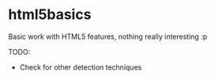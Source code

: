 # html5basics
Basic work with HTML5 features, nothing really interesting :p

TODO:
- Check for other detection techniques 
